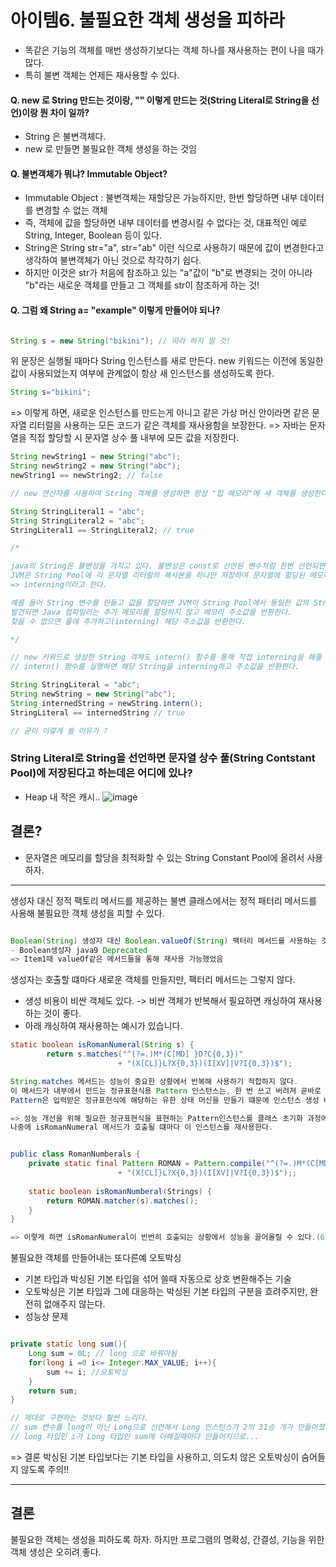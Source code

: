 # 아이템6. 불필요한 객체 생성을 피하라

- 똑같은 기능의 객체를 매번 생성하기보다는 객체 하나를 재사용하는 편이 나을 때가 많다.
- 특히 불변 객체는 언제든 재사용할 수 있다.

#### Q. new 로 String 만드는 것이랑, "" 이렇게 만드는 것(String Literal로 String을 선언)이랑 뭔 차이 일까?

- String 은 불변객체다.
- new 로 만들면 불필요한 객체 생성을 하는 것임

#### Q. 불변객체가 뭐냐? Immutable Object?
- Immutable Object : 불변객체는 재할당은 가능하지만, 한번 할당하면 내부 데이터를 변경할 수 없는 객체
- 즉, 객체에 값을 할당하면 내부 데이터를 변경시킬 수 없다는 것,  대표적인 예로 String, Integer, Boolean 등이 있다.
- String은 String str="a", str="ab" 이런 식으로 사용하기 때문에 값이 변경한다고 생각하여 불변객체가 아닌 것으로 착각하기 쉽다.
- 하지만 이것은 str가 처음에 참조하고 있는 "a"값이 "b"로 변경되는 것이 아니라 "b"라는 새로운 객체를 만들고 그 객체를 str이 참조하게 하는 것!

#### Q. 그럼 왜 String a= "example" 이렇게 만들어야 되나? 

``` java

String s = new String("bikini"); // 따라 하지 말 것!

```

위 문장은 실행될 때마다 String 인스턴스를 새로 만든다.
new 키워드는 이전에 동일한 값이 사용되었는지 여부에 관계없이 항상 새 인스턴스를 생성하도록 한다.

``` java
String s="bikini";
```
=> 이렇게 하면, 새로운 인스턴스를 만드는게 아니고 같은 가상 머신 안이라면 같은 문자열 리터럴을 사용하는 모든 코드가 같은 객체를 재사용함을 보장한다.
=> 자바는 문자열을 직접 할당할 시 문자열 상수 풀 내부에 모든 값을 저장한다.

``` java
String newString1 = new String("abc");
String newString2 = new String("abc");
newString1 == newString2; // false

// new 연산자를 사용하여 String 객체를 생성하면 항상 "힙 메모리"에 새 객체를 생성한다.

String StringLiteral1 = "abc";
String StringLiteral2 = "abc";
StringLiteral1 == StringLiteral2; // true

/*

java의 String은 불변성을 가지고 있다. 불변성은 const로 선언된 변수처럼 한번 선언되면 바뀌지 않는 특성이다.
JVM은 String Pool에 각 문자열 리터럴의 복사본을 하나만 저장하여 문자열에 할당된 메모리 양을 최적화할 수 있다.
=> interning이라고 한다.

예를 들어 String 변수를 만들고 값을 할당하면 JVM이 String Pool에서 동일한 값의 String을 검색한다.
발견되면 Java 컴파일러는 추가 메모리를 할당하지 않고 메모리 주소값을 반환한다.
찾을 수 없으면 풀에 추가하고(interning) 해당 주소값을 반환한다.

*/

// new 키워드로 생성한 String 객체도 intern() 함수를 통해 직접 interning을 해줄 수 있다. 
// intern() 함수를 실행하면 해당 String을 interning하고 주소값을 반환한다.

String StringLiteral = "abc";
String newString = new String("abc");
String internedString = newString.intern();
StringLiteral == internedString // true

// 굳이 이렇게 쓸 이유가 ?

```

### String Literal로 String을 선언하면 문자열 상수 풀(String Contstant Pool)에 저장된다고 하는데은 어디에 있나? 
- Heap 내 작은 캐시..
![image](https://github.com/jaero0725/develop_study/assets/55049159/c7512e01-c636-4361-ab1b-eb5967c8f3ca)

## 결론? 
- 문자열은 메모리를 할당을 최적화할 수 있는 String Constant Pool에 올려서 사용하자.

<hr>

생성자 대신 정적 팩토리 메서드를 제공하는 불변 클래스에서는 정적 패터리 메서드를 사용해 불필요한 객체 생성을 피할 수 있다.

``` java

Boolean(String) 생성자 대신 Boolean.valueOf(String) 팩터리 메서드를 사용하는 것이 좋다.
- Boolean생성자 java9 Deprecated
=> Item1때 valueOf같은 메서드들을 통해 재사용 가능했었음
```

생성자는 호출할 떄마다 새로운 객체를 만들지만, 팩터리 메서드는 그렇지 않다. 

- 생성 비용이 비싼 객체도 있다. -> 비싼 객체가 반복해서 필요하면 캐싱하여 재사용하는 것이 좋다.
- 아래 캐싱하여 재사용하는 예시가 있습니다. 

``` java
static boolean isRomanNumeral(String s) {
        return s.matches("^(?=.)M*(C[MD] }D?C{0,3})"
                        + "(X[CL]}L?X{0,3})(I[XV]|V?I{0,3})$");

String.matches 메서드는 성능이 중요한 상황에서 반복해 사용하기 적합하지 않다.
이 메서드가 내부에서 만드는 정규표현식용 Pattern 인스턴스는, 한 번 쓰고 버려져 곧바로 GC 대상이된다.
Pattern은 입력받은 정규표현식에 해당하는 유한 상태 머신을 만들기 떄문에 인스턴스 생성 비용이 높다.

=> 성능 개선을 위해 필요한 정규표현식을 표현하는 Pattern인스턴스를 클래스 초기화 과정에서 직접 생성해 캐싱해두고
나중에 isRomanNumeral 메서드가 호출될 떄마다 이 인스턴스를 재사용한다. 


public class RomanNumberals {
	private static final Pattern ROMAN = Pattern.compile("^(?=.)M*(C[MD] }D?C{0,3})"
                        + "(X[CL]}L?X{0,3})(I[XV]|V?I{0,3})$");;
    
    static boolean isRomanNumberal(Strings) {
    	return ROMAN.matcher(s).matches();
    }
}

=> 이렇게 하면 isRomanNumeral이 빈번히 호출되는 상황에서 성능을 끌어올릴 수 있다.(6.5배)
```

불필요한 객체를 만들어내는 또다른예 오토박싱

- 기본 타입과 박싱된 기본 타입을 섞어 쓸때 자동으로 상호 변환해주는 기술
- 오토박싱은 기본 타입과 그에 대응하는 박싱된 기본 타입의 구분을 흐려주지만, 완전히 없애주지 않는다.
- 성능상 문제

``` java

private static long sum(){
	Long sum = 0L; // long 으로 바꿔야됨
	for(long i =0 i<= Integer.MAX_VALUE; i++){
		sum += i; //오토박싱 
	}
	return sum;
}

// 제대로 구현하는 것보다 훨씬 느리다.
// sum 변수를 long이 아닌 Long으로 선언해서 Long 인스턴스가 2의 31승 개가 만들어졌다.
// long 타입인 i가 Long 타입인 sum에 더해질때마다 만들어지므로...
```

=> 결론 박싱된 기본 타입보다는 기본 타입을 사용하고, 의도치 않은 오토박싱이 숨어들지 않도록 주의!!

<hr>

## 결론
불필요한 객체는 생성을 피하도록 하자. 하지만 프로그램의 명확성, 간결성, 기능을 위한 객체 생성은 오히려 좋다. 
